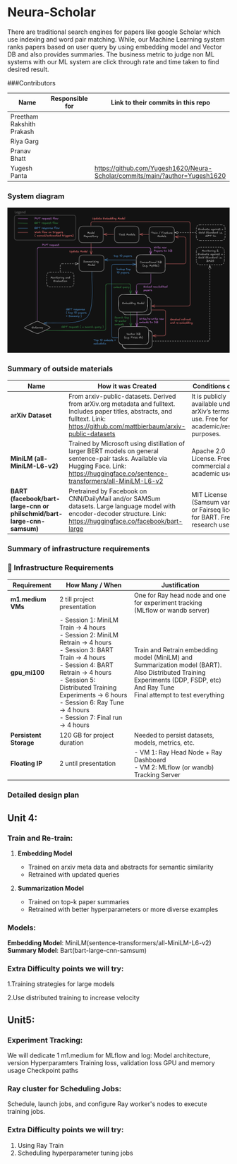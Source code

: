 # Neura-Scholar

There are traditional search engines for papers like google Scholar which use indexing and word pair matching. While, our Machine Learning system ranks papers based on user query by using embedding model and Vector DB and also provides summaries.
The business metric to judge non ML systems with our ML system are click through rate and time taken to find desired result. 

###Contributors

| Name                            | Responsible for | Link to their commits in this repo |
|---------------------------------|-----------------|------------------------------------|
| Preetham Rakshith Prakash    |                 |                                    |
| Riya Garg                  |                 |                                    |
| Pranav Bhatt                  |                 |                                    |
| Yugesh Panta |                 |    https://github.com/Yugesh1620/Neura-Scholar/commits/main/?author=Yugesh1620             |


### System diagram


![System Diagram](System%20Diagram.png)


### Summary of outside materials
| Name | How it was Created | Conditions of Use |
|----------|----------|----------|
| **arXiv Dataset** | From arxiv-public-datasets. Derived from arXiv.org metadata and fulltext. Includes paper titles, abstracts, and fulltext. Link: https://github.com/mattbierbaum/arxiv-public-datasets | It is publicly available under arXiv’s terms of use. Free for academic/research purposes. |
| **MiniLM (all-MiniLM-L6-v2)**  | Trained by Microsoft using distillation of larger BERT models on general sentence-pair tasks. Available via Hugging Face. Link: https://huggingface.co/sentence-transformers/all-MiniLM-L6-v2 | Apache 2.0 License. Free for commercial and academic use.  |
|**BART (facebook/bart-large-cnn or philschmid/bart-large-cnn-samsum)** |Pretrained by Facebook on CNN/DailyMail and/or SAMSum datasets. Large language model with encoder-decoder structure. Link: https://huggingface.co/facebook/bart-large |MIT License (Samsum variant) or Fairseq license for BART. Free for research use. |

### Summary of infrastructure requirements

### 🧠 Infrastructure Requirements

| **Requirement**     | **How Many / When**                                                                                                                                                          | **Justification**                                                                                                               |
|---------------------|------------------------------------------------------------------------------------------------------------------------------------------------------------------------------|----------------------------------------------------------------------------------------------------------------------------------|
| **m1.medium VMs**    | 2 till project presentation                                                                                                                                                   | One for Ray head node and one for experiment tracking (MLflow or wandb server)                                              |
| **gpu_mi100**        | - Session 1: MiniLM Train → 4 hours  <br> - Session 2: MiniLM Retrain → 4 hours  <br> - Session 3: BART Train → 4 hours  <br> - Session 4: BART Retrain → 4 hours  <br> - Session 5: Distributed Training Experiments → 6 hours  <br> - Session 6: Ray Tune → 4 hours  <br> - Session 7: Final run → 4 hours | Train and Retrain embedding model (MiniLM) and Summarization model (BART). <br> Also Distributed Training Experiments (DDP, FSDP, etc) <br> And Ray Tune <br> Final attempt to test everything |
| **Persistent Storage** | 120 GB for project duration                                                                                                                                                   | Needed to persist datasets, models, metrics, etc.                                                                                |
| **Floating IP**       | 2 until presentation                                                                                                                                                          | - VM 1: Ray Head Node + Ray Dashboard <br> - VM 2: MLflow (or wandb) Tracking Server                                        |

### Detailed design plan

## Unit 4:
### Train and Re-train:

1. **Embedding Model**  
   - Trained on arxiv meta data and abstracts for semantic similarity  
   - Retrained with updated queries  

2. **Summarization Model**  
   - Trained on top-k paper summaries  
   - Retrained with better hyperparameters or more diverse examples  


 
### Models:
**Embedding Model**: MiniLM(sentence-transformers/all-MiniLM-L6-v2)
**Summary Model**: Bart(bart-large-cnn-samsum)
 
### Extra Difficulty points we will try:
1.Training strategies for large models

2.Use distributed training to increase velocity


## Unit5:

### Experiment Tracking:
We will dedicate 1 m1.medium for MLflow and log:
  Model architecture, version
   Hyperparamters
   Training loss, validation loss
    GPU and memory usage
    Checkpoint paths
 
### Ray cluster for Scheduling Jobs:
Schedule, launch jobs, and configure Ray worker's nodes to execute training jobs.
 
### Extra Difficulty points we will try:
1. Using Ray Train
2. Scheduling hyperparameter tuning jobs

